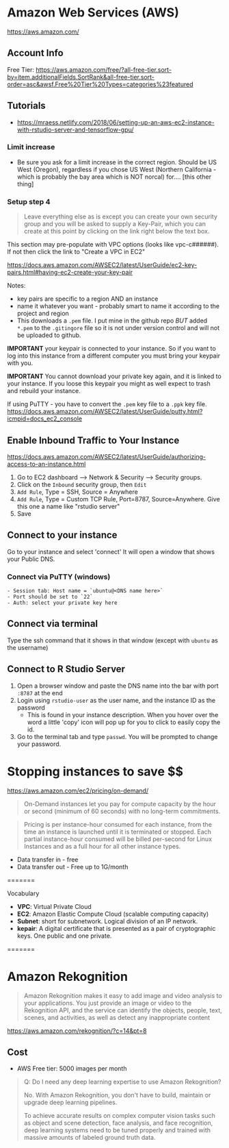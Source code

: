 # Amazon Web Services (AWS)

https://aws.amazon.com/

## Account Info

Free Tier: https://aws.amazon.com/free/?all-free-tier.sort-by=item.additionalFields.SortRank&all-free-tier.sort-order=asc&awsf.Free%20Tier%20Types=categories%23featured


## Tutorials

* https://mraess.netlify.com/2018/06/setting-up-an-aws-ec2-instance-with-rstudio-server-and-tensorflow-gpu/

### Limit increase
* Be sure you ask for a limit increase in the correct region. Should be US West (Oregon), regardless if you chose US West (Northern California - which is probably the bay area which is NOT norcal) for.... [this other thing]

### Setup step 4
> Leave everything else as is except you can create your own security group and you will be asked to supply a Key-Pair, which you can create at this point by clicking on the link right below the text box.


This section may pre-populate with VPC options (looks like vpc-c######). 
If not then click the link to "Create a VPC in EC2"

https://docs.aws.amazon.com/AWSEC2/latest/UserGuide/ec2-key-pairs.html#having-ec2-create-your-key-pair

Notes:

* key pairs are specific to a region AND an instance
* name it whatever you want - probably smart to name it according to the project and region
* This downloads a `.pem` file. I put mine in the github repo _BUT_ added `*.pem` to the `.gitingore` file so it is not under version control and will not be uploaded to github. 

**IMPORTANT** your keypair is connected to your instance. So if you want to log into this instance from a different computer you must bring your keypair with you. 

**IMPORTANT** You cannot download your private key again, and it is linked to your instance. If you loose this keypair you might as well expect to trash and rebuild your instance.

If using PuTTY - you have to convert the `.pem` key file to a `.ppk` key file.   https://docs.aws.amazon.com/AWSEC2/latest/UserGuide/putty.html?icmpid=docs_ec2_console 


## Enable Inbound Traffic to Your Instance

https://docs.aws.amazon.com/AWSEC2/latest/UserGuide/authorizing-access-to-an-instance.html

1. Go to EC2 dashboard --> Network & Security --> Security groups. 
2. Click on the `Inbound` security group, then `Edit`
3. `Add Rule`, Type = SSH, Source = Anywhere
4. `Add Rule`, Type = Custom TCP Rule, Port=8787, Source=Anywhere. Give this one a name like "rstudio server"
5. Save



## Connect to your instance

Go to your instance and select 'connect' It will open a window that shows your Public DNS. 

### Connect via PuTTY (windows)
    - Session tab: Host name = `ubuntu@<DNS name here>`
    - Port should be set to `22`
    - Auth: select your private key here
    
## Connect via terminal 

Type the ssh command that it shows in that window (except with `ubuntu` as the username) 


## Connect to R Studio Server

1. Open a browser window and paste the DNS name into the bar with port `:8787` at the end
2. Login using `rstudio-user` as the user name, and the instance ID as the password
    - This is found in your instance description. When you hover over the word a little 'copy' icon will pop up for you to click to easily copy the id. 
3. Go to the terminal tab and type `passwd`. You will be prompted to change your password. 


# Stopping instances to save $$

https://aws.amazon.com/ec2/pricing/on-demand/

> On-Demand instances let you pay for compute capacity by the hour or second (minimum of 60 seconds) with no long-term commitments.

> Pricing is per instance-hour consumed for each instance, from the time an instance is launched until it is terminated or stopped. Each partial instance-hour consumed will be billed per-second for Linux Instances and as a full hour for all other instance types.

* Data transfer in - free
* Data transfer out - Free up to 1G/month



=======

Vocabulary

* **VPC**: Virtual Private Cloud
* **EC2**: Amazon Elastic Compute Cloud (scalable computing capacity)
* **Subnet**: short for subnetwork. Logical division of an IP network. 
* **kepair**: A digital certificate that is presented as a pair of cryptographic keys. One public and one private.

=======


# Amazon Rekognition

> Amazon Rekognition makes it easy to add image and video analysis to your applications. You just provide an image or video to the Rekognition API, and the service can identify the objects, people, text, scenes, and activities, as well as detect any inappropriate content 

https://aws.amazon.com/rekognition/?c=14&pt=8

## Cost

* AWS Free tier: 5000 images per month

> Q: Do I need any deep learning expertise to use Amazon Rekognition?
> 
> No. With Amazon Rekognition, you don't have to build, maintain or upgrade deep learning pipelines.
> 
> To achieve accurate results on complex computer vision tasks such as object and scene detection, face analysis, and face recognition, deep learning systems need to be tuned properly and trained with massive amounts of labeled ground truth data. 



